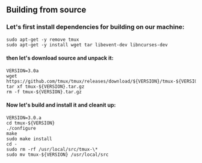 ## Building from source
### Let's first install dependencies for building on our machine:
```
sudo apt-get -y remove tmux
sudo apt-get -y install wget tar libevent-dev libncurses-dev
```
#### then let's download source and unpack it:
```
VERSION=3.0a
wget https://github.com/tmux/tmux/releases/download/${VERSION}/tmux-${VERSION}.tar.gz
tar xf tmux-${VERSION}.tar.gz
rm -f tmux-${VERSION}.tar.gz
```
#### Now let's build and install it and cleanit up:
```
VERSION=3.0.a
cd tmux-${VERSION}
./configure
make
sudo make install
cd -
sudo rm -rf /usr/local/src/tmux-\*
sudo mv tmux-${VERSION} /usr/local/src
```